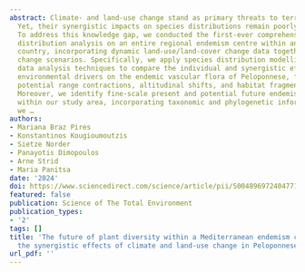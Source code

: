 ```yaml
---
abstract: Climate- and land-use change stand as primary threats to terrestrial biodiversity.
  Yet, their synergistic impacts on species distributions remain poorly understood.
  To address this knowledge gap, we conducted the first-ever comprehensive species
  distribution analysis on an entire regional endemism centre within an eastern Mediterranean
  country, incorporating dynamic land-use/land-cover change data together with climate
  change scenarios. Specifically, we apply species distribution modelling and spatial
  data analysis techniques to compare the individual and synergistic effects of these
  environmental drivers on the endemic vascular flora of Peloponnese, focusing on
  potential range contractions, altitudinal shifts, and habitat fragmentation levels.
  Moreover, we identify fine-scale present and potential future endemism hotspots
  within our study area, incorporating taxonomic and phylogenetic information. Overall,
  we …
authors:
- Mariana Braz Pires
- Konstantinos Kougioumoutzis
- Sietze Norder
- Panayotis Dimopoulos
- Arne Strid
- Maria Panitsa
date: '2024'
doi: https://www.sciencedirect.com/science/article/pii/S0048969724047715
featured: false
publication: Science of The Total Environment
publication_types:
- '2'
tags: []
title: 'The future of plant diversity within a Mediterranean endemism centre: Modelling
  the synergistic effects of climate and land-use change in Peloponnese, Greece'
url_pdf: ''
---
```

